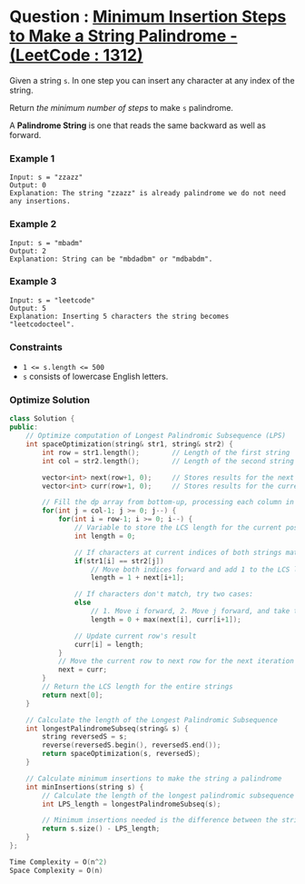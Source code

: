 # Question : [Minimum Insertion Steps to Make a String Palindrome - (LeetCode : 1312)](https://leetcode.com/problems/minimum-insertion-steps-to-make-a-string-palindrome/description/)

Given a string `s`. In one step you can insert any character at any index of the string.

Return _the minimum number of steps_ to make `s` palindrome.

A **Palindrome String** is one that reads the same backward as well as forward.

### Example 1

```
Input: s = "zzazz"
Output: 0
Explanation: The string "zzazz" is already palindrome we do not need any insertions.
```

### Example 2

```
Input: s = "mbadm"
Output: 2
Explanation: String can be "mbdadbm" or "mdbabdm".
```

### Example 3

```
Input: s = "leetcode"
Output: 5
Explanation: Inserting 5 characters the string becomes "leetcodocteel".
```

### Constraints

-   `1 <= s.length <= 500`
-   `s` consists of lowercase English letters.

### Optimize Solution

```Cpp
class Solution {
public:
    // Optimize computation of Longest Palindromic Subsequence (LPS)
    int spaceOptimization(string& str1, string& str2) {
        int row = str1.length();        // Length of the first string
        int col = str2.length();        // Length of the second string

        vector<int> next(row+1, 0);     // Stores results for the next row
        vector<int> curr(row+1, 0);     // Stores results for the current row

        // Fill the dp array from bottom-up, processing each column in reverse order
        for(int j = col-1; j >= 0; j--) {
            for(int i = row-1; i >= 0; i--) {
                // Variable to store the LCS length for the current position
                int length = 0;

                // If characters at current indices of both strings match
                if(str1[i] == str2[j])
                    // Move both indices forward and add 1 to the LCS length
                    length = 1 + next[i+1];

                // If characters don't match, try two cases:
                else
                    // 1. Move i forward, 2. Move j forward, and take the maximum result
                    length = 0 + max(next[i], curr[i+1]);

                // Update current row's result
                curr[i] = length;
            }
            // Move the current row to next row for the next iteration
            next = curr;
        }
        // Return the LCS length for the entire strings
        return next[0];
    }

    // Calculate the length of the Longest Palindromic Subsequence
    int longestPalindromeSubseq(string& s) {
        string reversedS = s;
        reverse(reversedS.begin(), reversedS.end());
        return spaceOptimization(s, reversedS);
    }

    // Calculate minimum insertions to make the string a palindrome
    int minInsertions(string s) {
        // Calculate the length of the longest palindromic subsequence (LPS)
        int LPS_length = longestPalindromeSubseq(s);

        // Minimum insertions needed is the difference between the string size and the LPS length
        return s.size() - LPS_length;
    }
};

Time Complexity = O(n^2)
Space Complexity = O(n)
```
